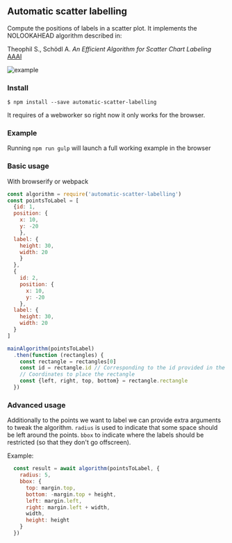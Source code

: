## Automatic scatter labelling

Compute the positions of labels in a scatter plot.
It implements the NOLOOKAHEAD algorithm described in:

Theophil S., Schödl A. _An Efficient Algorithm for Scatter Chart Labeling_ [AAAI](https://www.think-cell.com/en/career/talks/pdf/think-cell_article_aaai2006.pdf)

![example](https://raw.githubusercontent.com/furstenheim/automatic-scatter-labelling/master/example.gif)


### Install

`$ npm install --save automatic-scatter-labelling`

It requires of a webworker so right now it only works for the browser.

### Example

  Running `npm run gulp` will launch a full working example in the browser

### Basic usage

With browserify or webpack

```js
const algorithm = require('automatic-scatter-labelling')
const pointsToLabel = [
  {id: 1,
  position: {
    x: 10,
    y: -20
    },
  label: {
    height: 30,
    width: 20
    }
  },
  {
    id: 2,
    position: {
      x: 10,
      y: -20
    },
  label: {
    height: 30,
    width: 20
  }
]

mainAlgorithm(pointsToLabel)
  .then(function (rectangles) {
    const rectangle = rectangles[0]
    const id = rectangle.id // Corresponding to the id provided in the algorithm
    // Coordinates to place the rectangle 
    const {left, right, top, bottom} = rectangle.rectangle
  })


```

### Advanced usage

Additionally to the points we want to label we can provide extra arguments to tweak the algorithm.  `radius` is used to indicate that some space should be left around the points. `bbox` to indicate where the labels should be restricted (so that they don't go offscreen).

Example:

```js
  const result = await algorithm(pointsToLabel, {
    radius: 5,
    bbox: {
      top: margin.top,
      bottom: -margin.top + height,
      left: margin.left,
      right: margin.left + width,
      width,
      height: height
    }
  })

```